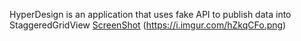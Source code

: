 HyperDesign is an application that uses fake API to publish data into StaggeredGridView
[ScreenShot](https://i.imgur.com/uqz7NlB.png)
(https://i.imgur.com/hZkqCFo.png)
